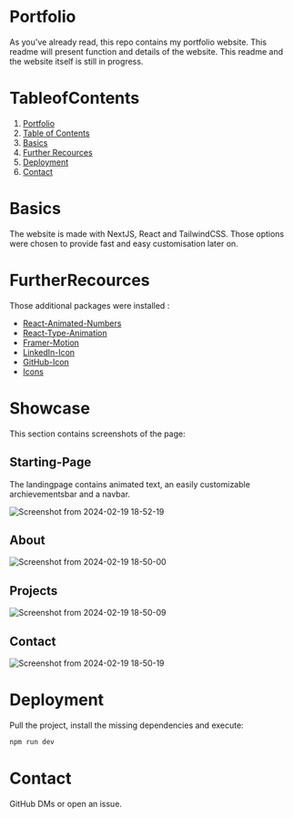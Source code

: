 # Portfolio

As you've already read, this repo contains my portfolio website. This readme will present function and details of the website. This readme and the website itself is still in progress.

# TableofContents

1. [Portfolio](#Portfolio)
2. [Table of Contents](#TableofContents)
3. [Basics](#Basics)
4. [Further Recources](#FurtherRecources)
4. [Deployment](#Deployment)
9. [Contact](#Contact)

# Basics

The website is made with NextJS, React and TailwindCSS. Those options were chosen to provide fast and easy customisation later on.

# FurtherRecources

Those additional packages were installed : 

- [React-Animated-Numbers](https://www.npmjs.com/package/react-animated-number)
- [React-Type-Animation](https://www.npmjs.com/package/react-type-animation)
- [Framer-Motion](https://www.npmjs.com/package/framer-motion)
- [LinkedIn-Icon](http://www.w3.org/2000/svg)
- [GitHub-Icon](http://www.w3.org/2000/svg)
- [Icons](https://heroicons.com/)

# Showcase

This section contains screenshots of the page:

## Starting-Page
 The landingpage contains animated text, an easily customizable archievementsbar and a navbar.

 
![Screenshot from 2024-02-19 18-52-19](https://github.com/EricLuec/portfolio/assets/140081980/1c492b80-8251-4297-a472-c2c669f6e9f5)

## About
![Screenshot from 2024-02-19 18-50-00](https://github.com/EricLuec/portfolio/assets/140081980/166b5f1f-903a-4d06-8bb3-8b15b992c959)

## Projects
![Screenshot from 2024-02-19 18-50-09](https://github.com/EricLuec/portfolio/assets/140081980/03294e49-675d-4acb-9c92-e22e6ff48052)

## Contact
![Screenshot from 2024-02-19 18-50-19](https://github.com/EricLuec/portfolio/assets/140081980/394d1fb2-f63d-46eb-88ae-30287b975466)

# Deployment 
Pull the project, install the missing dependencies and execute:

```bash
npm run dev

```
# Contact

GitHub DMs or open an issue.
